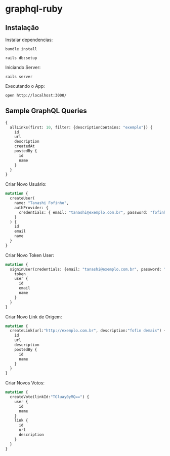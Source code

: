 # graphql-ruby

## Instalação

Instalar dependencias:

```
bundle install

rails db:setup
```

Iniciando Server:

```
rails server
```

Executando o App:

```
open http://localhost:3000/
```

## Sample GraphQL Queries


```graphql
{
  allLinks(first: 10, filter: {descriptionContains: "exemplo"}) {
    id
    url
    description
    createdAt
    postedBy {
      id
      name
    }
  }
}

```

Criar Novo Usuário:

```graphql
mutation {
  createUser(
    name: "Tanashi Fofinho",
    authProvider: {
      credentials: { email: "tanashi@exemplo.com.br", password: "fofinho" }
    }
  ) {
    id
    email
    name
  }
}
```

Criar Novo Token User:

```graphql
mutation {
  signinUser(credentials: {email: "tanashi@exemplo.com.br", password: "fofinho"}) {
    token
    user {
      id
      email
      name
    }
  }
}
```

Criar Novo Link de Origem:

```graphql
mutation {
  createLink(url:"http://exemplo.com.br", description:"fofin demais") {
    id
    url
    description
    postedBy {
      id
      name
    }
  }
}
```

Criar Novos Votos:

```graphql
mutation {
  createVote(linkId:"TGluay0yMQ==") {
    user {
      id
      name
    }
    link {
      id
      url
      description
    }
  }
}
```
